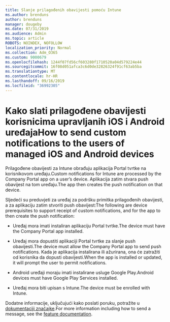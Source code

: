 ```yaml
---
title: Slanje prilagođenih obavijesti pomoću Intune
ms.author: brenduns
author: brenduns
manager: dougeby
ms.date: 07/31/2019
ms.audience: Admin
ms.topic: article
ROBOTS: NOINDEX, NOFOLLOW
localization_priority: Normal
ms.collection: Adm_O365
ms.custom: 9000679
ms.openlocfilehash: 1244f07fd56cf603280f1710520a04d579224e44
ms.sourcegitcommit: 16f08d051afca3c6d0de32826324f91cf63ab5ba
ms.translationtype: MT
ms.contentlocale: hr-HR
ms.lasthandoff: 09/16/2019
ms.locfileid: "36992305"
---
```

# <a name="how-to-send-custom-notifications-to-the-users-of-managed-ios-and-android-devices"></a><span data-ttu-id="f36bb-102">Kako slati prilagođene obavijesti korisnicima upravljanih iOS i Android uređaja</span><span class="sxs-lookup"><span data-stu-id="f36bb-102">How to send custom notifications to the users of managed iOS and Android devices</span></span>

<span data-ttu-id="f36bb-103">Prilagođene obavijesti za Intune obrađuju aplikacija Portal tvrtke na korisnikovom uređaju.</span><span class="sxs-lookup"><span data-stu-id="f36bb-103">Custom notifications for Intune are processed by the Company Portal app on a user’s device.</span></span> <span data-ttu-id="f36bb-104">Aplikacija zatim stvara push obavijest na tom uređaju.</span><span class="sxs-lookup"><span data-stu-id="f36bb-104">The app then creates the push notification on that device.</span></span>

<span data-ttu-id="f36bb-105">Sljedeći su preduvjeti za uređaj za podršku primitka prilagođenih obavijesti, a za aplikaciju zatim stvoriti push obavijest:</span><span class="sxs-lookup"><span data-stu-id="f36bb-105">The following are device prerequisites to support receipt of custom notifications, and for the app to then create the push notification:</span></span>

- <span data-ttu-id="f36bb-106">Uređaj mora imati instaliran aplikaciju Portal tvrtke.</span><span class="sxs-lookup"><span data-stu-id="f36bb-106">The device must have the Company Portal app installed.</span></span>  

- <span data-ttu-id="f36bb-107">Uređaj mora dopustiti aplikaciji Portal tvrtke za slanje push obavijesti.</span><span class="sxs-lookup"><span data-stu-id="f36bb-107">The device must allow the Company Portal app to send push notifications.</span></span> <span data-ttu-id="f36bb-108">Kada je aplikacija instalirana ili ažurirana, ona će zatražiti od korisnika da dopusti obavijesti.</span><span class="sxs-lookup"><span data-stu-id="f36bb-108">When the app is installed or updated, it will prompt the user to permit notifications.</span></span>

- <span data-ttu-id="f36bb-109">Android uređaji moraju imati instalirane usluge Google Play.</span><span class="sxs-lookup"><span data-stu-id="f36bb-109">Android devices must have Google Play Services installed.</span></span>

- <span data-ttu-id="f36bb-110">Uređaj mora biti upisan s Intune.</span><span class="sxs-lookup"><span data-stu-id="f36bb-110">The device must be enrolled with Intune.</span></span>

<span data-ttu-id="f36bb-111">Dodatne informacije, uključujući kako poslati poruku, potražite u [dokumentaciji značajke](https://docs.microsoft.com/intune/custom-notifications).</span><span class="sxs-lookup"><span data-stu-id="f36bb-111">For more information including how to send a message, see the [feature documentation](https://docs.microsoft.com/intune/custom-notifications).</span></span>
